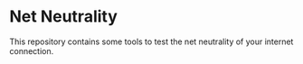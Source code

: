 # Net Neutrality

This repository contains some tools to test the net neutrality of your internet connection.
